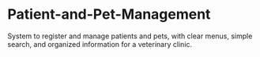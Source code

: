 # Patient-and-Pet-Management
System to register and manage patients and pets, with clear menus, simple search, and organized information for a veterinary clinic.
